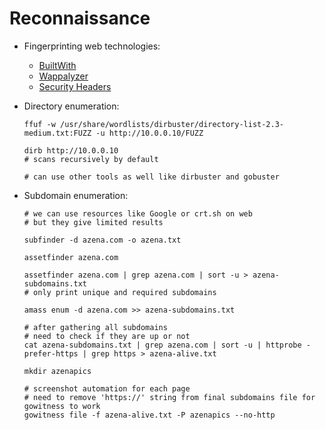 # Reconnaissance

* Fingerprinting web technologies:

  * [BuiltWith](https://builtwith.com/)
  * [Wappalyzer](https://www.wappalyzer.com/)
  * [Security Headers](https://securityheaders.com)

* Directory enumeration:

  ```shell
  ffuf -w /usr/share/wordlists/dirbuster/directory-list-2.3-medium.txt:FUZZ -u http://10.0.0.10/FUZZ

  dirb http://10.0.0.10
  # scans recursively by default

  # can use other tools as well like dirbuster and gobuster
  ```

* Subdomain enumeration:

  ```shell
  # we can use resources like Google or crt.sh on web
  # but they give limited results

  subfinder -d azena.com -o azena.txt
  
  assetfinder azena.com

  assetfinder azena.com | grep azena.com | sort -u > azena-subdomains.txt
  # only print unique and required subdomains

  amass enum -d azena.com >> azena-subdomains.txt

  # after gathering all subdomains
  # need to check if they are up or not
  cat azena-subdomains.txt | grep azena.com | sort -u | httprobe -prefer-https | grep https > azena-alive.txt

  mkdir azenapics

  # screenshot automation for each page
  # need to remove 'https://' string from final subdomains file for gowitness to work
  gowitness file -f azena-alive.txt -P azenapics --no-http
  ```
